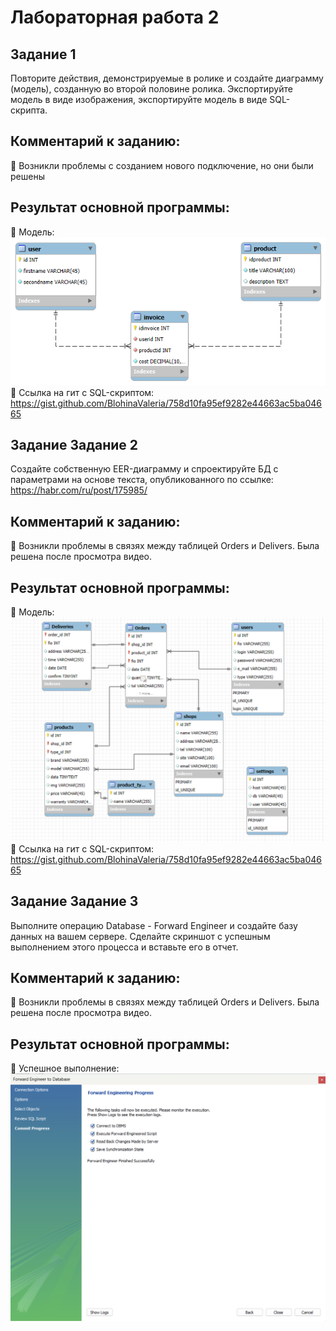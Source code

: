 # Лабораторная работа 2

## Задание 1 
Повторите действия, демонстрируемые в ролике и создайте диаграмму (модель), созданную во второй половине ролика. Экспортируйте модель в виде изображения, экспортируйте модель в виде SQL-скрипта. 

## Комментарий к заданию:
:small_orange_diamond: Возникли проблемы с созданием нового подключение, но они были решены
## Результат основной программы:
:small_orange_diamond: Модель: ![firstmodel](https://github.com/BlohinaValeria/database/blob/main/second%20topic/LAB/firstmodel.png)\
:small_orange_diamond: Ссылка на гит с SQL-скриптом: https://gist.github.com/BlohinaValeria/758d10fa95ef9282e44663ac5ba04665

## Задание Задание 2 
Создайте собственную EER-диаграмму и спроектируйте БД с параметрами на основе текста, опубликованного по ссылке: https://habr.com/ru/post/175985/

## Комментарий к заданию:
:small_orange_diamond: Возникли проблемы в связях между таблицей Orders и Delivers. Была решена после просмотра видео.
## Результат основной программы:
:small_orange_diamond: Модель: ![model](https://github.com/BlohinaValeria/database/blob/main/second%20topic/LAB/схема.png)\
:small_orange_diamond: Ссылка на гит с SQL-скриптом: https://gist.github.com/BlohinaValeria/758d10fa95ef9282e44663ac5ba04665

## Задание Задание 3
Выполните операцию Database - Forward Engineer и создайте базу данных на вашем сервере. Сделайте скриншот с успешным выполнением этого процесса и вставьте его в отчет. 

## Комментарий к заданию:
:small_orange_diamond: Возникли проблемы в связях между таблицей Orders и Delivers. Была решена после просмотра видео.
## Результат основной программы:
:small_orange_diamond: Успешное выполнение:![success](https://github.com/BlohinaValeria/database/blob/main/second%20topic/LAB/успех.png)

